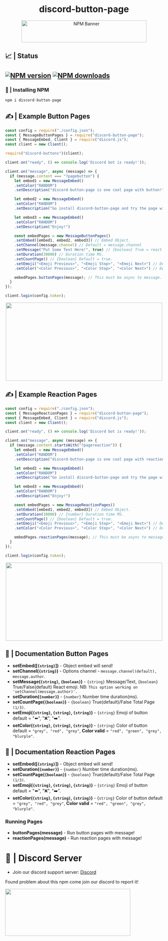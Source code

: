 <div align="center">
  <h1>discord-button-page</h1>
  <p>
    <a href="https://www.npmjs.com/package/discord-button-page"><img width="400" height="70" src="https://nodei.co/npm/discord-button-page.png?downloads=true&stars=true" alt="NPM Banner"></a>
  </p>
</div>

## 📈 | Status
<a href="https://www.npmjs.com/package/discord-button-page"><img src="https://img.shields.io/npm/v/discord-button-page?maxAge=3600" alt="NPM version" /></a> <a href="https://www.npmjs.com/package/discord-button-page"><img src="https://img.shields.io/npm/dt/discord-button-page?maxAge=3600" alt="NPM downloads" /></a>
--

### 📁 | Installing NPM
```js
npm i discord-button-page
```

## ✍ | Example Button Pages
```js
const config = require("./config.json");
const { MessageButtonPages } = require("discord-button-page");
const { MessageEmbed, Client } = require("discord.js");
const client = new Client();

require("discord-buttons")(client);

client.on("ready", () => console.log('Discord bot is ready!'));

client.on("message", async (message) => {
  if (message.content === "?pagebutton") {
    let embed1 = new MessageEmbed()
    .setColor("RANDOM")
    .setDescription("discord-button-page is one cool page with button!")

    let embed2 = new MessageEmbed()
    .setColor("RANDOM")
    .setDescription("Go install discord-button-page and try the page with button!")

    let embed3 = new MessageEmbed()
    .setColor("RANDOM")
    .setDescription("Enjoy!")

    const embedPages = new MessageButtonPages()
    .setEmbed([embed1, embed2, embed3]) // Embed Object.
    .setChannel(message.channel) // Default = message.channel
    .setMessage("Put Some Text Here!", true) // {boolean} True = react emoji when the message success send
    .setDuration(30000) // Duration time MS.
    .setCountPage() // {boolean} Default = true.
    .setEmoji("<Emoji Previous>", "<Emoji Stop>", "<Emoji Next>") // Default foreach emoji = "⬅️", "❌", "➡️".
    .setColor("<Color Previous>", "<Color Stop>", "<Color Next>") // Default foreach color = "grey", "red", "grey".

    embedPages.buttonPages(message); // This must be async to message.
  }
});

client.login(config.token);
```
<div align="center">
  <a href="https://www.npmjs.com/package/discord-button-page"><img width="500" height="250" src="https://cdn.discordapp.com/attachments/724830616759173184/871006495402262558/20210731_192820.png"></a>
</div>

## ✍ | Example Reaction Pages
```js
const config = require("./config.json");
const { MessageReactionPages } = require("discord-button-page");
const { MessageEmbed, Client } = require("discord.js");
const client = new Client();

client.on("ready", () => console.log('Discord bot is ready!'));

client.on("message", async (message) => {
  if (message.content.startsWith("?pagereaction")) {
    let embed1 = new MessageEmbed()
    .setColor("RANDOM")
    .setDescription("discord-button-page is one cool page with reaction!")

    let embed2 = new MessageEmbed()
    .setColor("RANDOM")
    .setDescription("Go install discord-button-page and try the page with reaction!")

    let embed3 = new MessageEmbed()
    .setColor("RANDOM")
    .setDescription("Enjoy!")

    const embedPages = new MessageReactionPages()
    .setEmbed([embed1, embed2, embed3]) // Embed Object.
    .setDuration(30000) // {number} Duration time MS.
    .setCountPage() // {boolean} Default = true.
    .setEmoji("<Emoji Previous>", "<Emoji Stop>", "<Emoji Next>") // Default foreach emoji = "⬅️", "❌", "➡️".
    .setColor("<Color Previous>", "<Color Stop>", "<Color Next>") // Default foreach color = "grey", "red", "grey".

    embedPages.reactionPages(message); // This must be async to message.
  }
});

client.login(config.token);
```
<div align="center">
  <a href="https://www.npmjs.com/package/discord-button-page"><img width="500" height="250" src="https://cdn.discordapp.com/attachments/724830616759173184/871006495016370236/20210731_192211.png"></a>
</div>

## 📖 | Documentation Button Pages
- **setEmbed([`{string}`])** - Object embed will send!
- **setChannel(`{string}`)** - Options channel - `message.channel(default), message.author`.
- **setMessage(`{string}`, `{boolean}`)** - `{string}` Message/Text, `{boolean}` True/False(default) React emoji. NB: `This option working on 'setChannel(message.author)'.`
- **setDuration(`{number}`)** - `{number}` Number time duration(ms).
- **setCountPage(`{boolean}`)** - `{boolean}` True(default)/False Total Page `(1/3)`.
- **setEmoji(`{string}`, `{string}`, `{string}`)** - `{string}` Emoji of button default = "⬅️", "❌", "➡️".
- **setColor(`{string}`, `{string}`, `{string}`)** - `{string}` Color of button default = `"grey", "red", "grey"`, **Color valid** = `"red", "green", "grey", "blurple"`.

## 📖 | Documentation Reaction Pages
- **setEmbed([`{string}`])** - Object embed will send!
- **setDuration(`{number}`)** - `{number}` Number time duration(ms).
- **setCountPage(`{boolean}`)** - `{boolean}` True(default)/False Total Page `(1/3)`.
- **setEmoji(`{string}`, `{string}`, `{string}`)** - `{string}` Emoji of button default = "⬅️", "❌", "➡️".
- **setColor(`{string}`, `{string}`, `{string}`)** - {`string}` Color of button default = `"grey", "red", "grey"`, **Color valid** = `"red", "green", "grey", "blurple"`.

### Running Pages
- **buttonPages(message)** - Run button pages with message!
- **reactionPages(message)** - Run reaction pages with message!

# 📎 | Discord Server
- Join our discord support server: [Discord](https://discord.gg/p9HHR35mST)

Found problem about this npm come join our discord to report it!

<a href="https://discord.gg/p9HHR35mST"><img width="400" height="150" src="https://discord.com/api/guilds/729411185165991995/widget.png?style=banner3"></a>